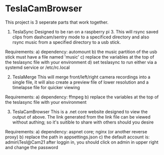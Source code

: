 # TeslaCamBrowser

This project is 3 seperate parts that work together.

1) TeslaSync 
  Designed to be ran on a raspberry pi 3. This will rsync saved clips from dashcam/sentry mode to a specificed directory 
  and also rsync music from a specified directory to a usb stick.
  
  Requirements:
    a) dependency: automount
    b) the music partition of the usb stick must have a file named 'music'
    c) replace the variables at the top of the teslasync file with your environment
    d) set teslasync to run either via a systemd service or /etc/rc.local



2) TeslaMerge
  This will merge front/left/right camera recordings into a single file, it will also create a preview file of lower
  resolution and a timelapse file for quicker viewing
  
  Requirements:
    a) dependency: ffmpeg
    b) replace the variables at the top of the teslasync file with your environment
    
    
    
3) TeslaCamBrowser
  This is a .net core website designed to view the output of above. The link generated from the link file can be viewed
  without authing; so it's suitible to share with others should you desire
    
  Requirements:
    a) dependency: aspnet core; nginx (or another reverse proxy)
    b) replace the path in appsettings.json 
    c) the default account is: admin\Tesl@Cam21 after loggin in, you should click on admin in upper right and change the password
